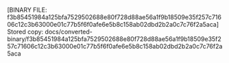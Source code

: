 [BINARY FILE: f3b85451984a125bfa7529502688e80f728d88ae56a1f9b18509e35f257c71606c12c3b63000e01c77b5f6f0afe6e5b8c158ab02dbd2b2a0c7c76f2a5aca]
Stored copy: docs/converted-binary/f3b85451984a125bfa7529502688e80f728d88ae56a1f9b18509e35f257c71606c12c3b63000e01c77b5f6f0afe6e5b8c158ab02dbd2b2a0c7c76f2a5aca
